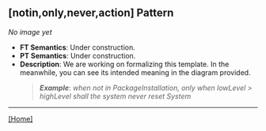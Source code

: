 ## [notin,only,never,action] Pattern
_No image yet_
 * **FT Semantics**: Under construction.
 * **PT Semantics**: Under construction.
 * **Description**: We are working on formalizing this template. In the meanwhile, you can see its intended meaning in the diagram provided.
   > **_Example_**: _when not in PackageInstallation, only when lowLevel > highLevel shall the system  never reset System_   
***
[[Home]](../semantics.md)
